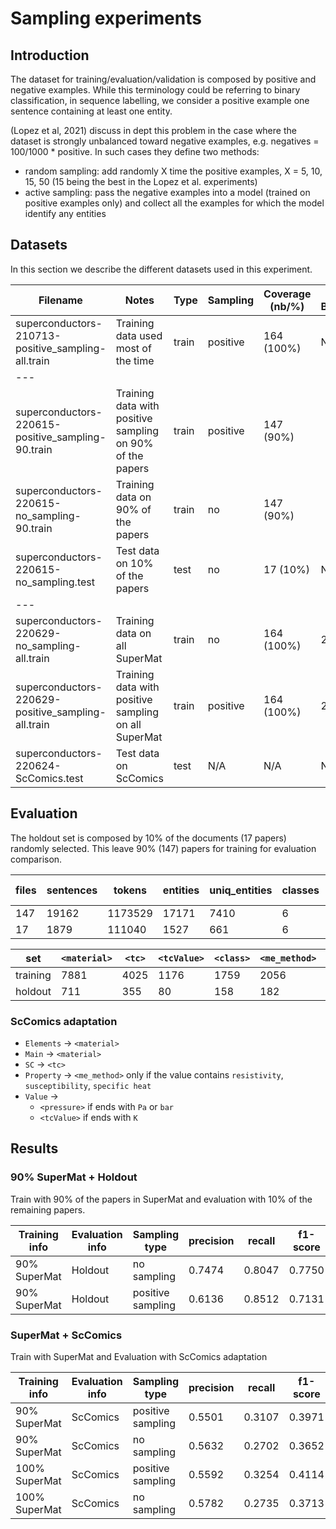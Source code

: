 # Sampling experiments 

## Introduction

The dataset for training/evaluation/validation is composed by positive and negative examples. 
While this terminology could be referring to binary classification, in sequence labelling, we consider a positive example one sentence containing at least one entity. 

(Lopez et al, 2021) discuss in dept this problem in the case where the dataset is strongly unbalanced toward negative examples, e.g. negatives = 100/1000 * positive. 
In such cases they define two methods: 
 - random sampling: add randomly X time the positive examples, X = 5, 10, 15, 50 (15 being the best in the Lopez et al. experiments)
 - active sampling: pass the negative examples into a model (trained on positive examples only) and collect all the examples for which the model identify any entities

## Datasets

In this section we describe the different datasets used in this experiment. 

| Filename                                           | Notes                                                     | Type  | Sampling | Coverage (nb/%) | Job nb training BidLSTM_CRF_FEATURES |
|----------------------------------------------------|-----------------------------------------------------------|-------|----------|-----------------|--------------------------------------|
| superconductors-210713-positive_sampling-all.train | Training data used most of the time                       | train | positive | 164 (100%)      | N/A                                  |
| ---                                                |
| superconductors-220615-positive_sampling-90.train  | Training data with positive sampling on 90% of the papers | train | positive | 147 (90%)       |
| superconductors-220615-no_sampling-90.train        | Training data on 90% of the papers                        | train | no       | 147 (90%)       |
| superconductors-220615-no_sampling.test            | Test data on 10% of the papers                            | test  | no       | 17 (10%)        | N/A                                  |
| ---                                                |
| superconductors-220629-no_sampling-all.train       | Training data on all SuperMat                             | train | no       | 164 (100%)      | 24630                                |
| superconductors-220629-positive_sampling-all.train | Training data with positive sampling on all SuperMat      | train | positive | 164 (100%)      | 24632                                | 
| superconductors-220624-ScComics.test               | Test data on ScComics                                     | test  | N/A      | N/A             | N/A                                  |


## Evaluation

The holdout set is composed by 10% of the documents (17 papers) randomly selected.
This leave 90% (147) papers for training for evaluation comparison.

| files | sentences | tokens   | entities | uniq_entities | classes | positive examples | negative examples |
|-------|-----------|----------|----------|---------------|---------|-------------------|-------------------|
| 147   | 19162     | 1173529  | 17171    | 7410          | 6       | 9331              | 9620              |
| 17    | 1879      | 111040   | 1527     |  661          | 6       | 825               | 1031              |



| set      | `<material>`   | `<tc>`  | `<tcValue>`  | `<class>`   | `<me_method>` | `<pressure>` |
|----------|----------------|---------|--------------|-------------|---------------|--------------|
| training | 7881           | 4025    | 1176         | 1759        | 2056          | 274          |
| holdout  | 711            | 355     | 80           | 158         | 182           | 41           |


### ScComics adaptation

- `Elements` -> `<material>`
- `Main` -> `<material>`
- `SC` -> `<tc>` 
- `Property` -> `<me_method>` only if the value contains `resistivity`, `susceptibility`, `specific heat`
- `Value` -> 
  - `<pressure>` if ends with `Pa` or `bar`
  - `<tcValue>` if ends with `K` 


## Results

### 90% SuperMat + Holdout
Train with 90% of the papers in SuperMat and evaluation with 10% of the remaining papers. 

| Training info | Evaluation info | Sampling type     | precision  | recall    | f1-score | 
|---------------|-----------------|-------------------|------------|-----------|----------|
| 90% SuperMat  | Holdout         | no sampling       | 0.7474     | 0.8047    | 0.7750   |
| 90% SuperMat  | Holdout         | positive sampling | 0.6136     | 0.8512    | 0.7131   |


### SuperMat + ScComics
Train with SuperMat and Evaluation with ScComics adaptation 

| Training info | Evaluation info | Sampling type     | precision | recall | f1-score | 
|---------------|-----------------|-------------------|-----------|--------|----------|
| 90% SuperMat  | ScComics        | positive sampling | 0.5501    | 0.3107 | 0.3971   |
| 90% SuperMat  | ScComics        | no sampling       | 0.5632    | 0.2702 | 0.3652   |
| 100% SuperMat | ScComics        | positive sampling | 0.5592    | 0.3254 | 0.4114   |
| 100% SuperMat | ScComics        | no sampling       | 0.5782    | 0.2735 | 0.3713   |



